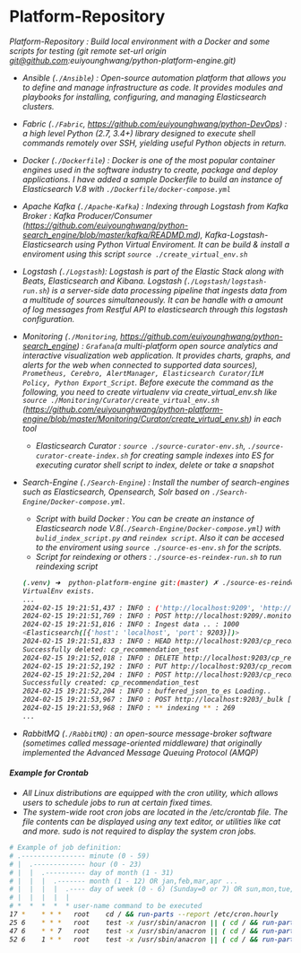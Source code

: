 # Platform-Repository
<i>Platform-Repository : Build local environment with a Docker and some scripts for testing (<i>git remote set-url origin git@github.com:euiyounghwang/python-platform-engine.git</i>)

- Ansible (`./Ansible`) : Open-source automation platform that allows you to define and manage infrastructure as code. It provides modules and playbooks for installing, configuring, and managing Elasticsearch clusters.
- Fabric (`./Fabric`, https://github.com/euiyounghwang/python-DevOps) : a high level Python (2.7, 3.4+) library designed to execute shell commands remotely over SSH, yielding useful Python objects in return. 
- Docker (`./Dockerfile`) : Docker is one of the most popular container engines used in the software industry to create, package and deploy applications. I have added a sample Dockerfile to build an instance of Elasticsearch V.8 with `./Dockerfile/docker-compose.yml`
- Apache Kafka (`./Apache-Kafka`) : Indexing through Logstash from Kafka Broker : Kafka Producer/Consumer (https://github.com/euiyounghwang/python-search_engine/blob/master/kafka/READMD.md), Kafka-Logstash-Elasticsearch using Python Virtual Enviroment. It can be build & install a enviroment using this script `source ./create_virtual_env.sh`
- Logstash (`./Logstash`): Logstash is part of the Elastic Stack along with Beats, Elasticsearch and Kibana. Logstash (`./Logstash/logstash-run.sh`) is a server-side data processing pipeline that ingests data from a multitude of sources simultaneously. It can be handle with a amount of log messages from Restful API to elasticsearch through this logstash configuration.
- Monitoring (`./Monitoring`, https://github.com/euiyounghwang/python-search_engine) : `Grafana`(a multi-platform open source analytics and interactive visualization web application. It provides charts, graphs, and alerts for the web when connected to supported data sources), `Prometheus, Cerebro, AlertManager, Elasticsearch Curator/ILM Policy, Python Export_Script`. Before execute the command as the following, you need to create virtualenv via create_virtual_env.sh like  `source ./Monitoring/Curator/create_virtual_env.sh` (https://github.com/euiyounghwang/python-platform-engine/blob/master/Monitoring/Curator/create_virtual_env.sh) in each tool
    - Elasticsearch Curator : `source ./source-curator-env.sh`, `./source-curator-create-index.sh` for creating sample indexes into ES for executing curator shell script to index, delete or take a snapshot

- Search-Engine (`./Search-Engine`) : Install the number of search-engines such as Elasticsearch, Opensearch, Solr based on `./Search-Engine/Docker-compose.yml`. 
    - Script with build Docker : You can be create an instance of Elasticsearch node V.8(`./Search-Engine/Docker-compose.yml`) with `bulid_index_script.py` and `reindex script`. Also it can be accesed to the enviroment using `source ./source-es-env.sh` for the scripts.
    - Script for reindexing or others : `./source-es-reindex-run.sh` to run reindexing script
    ```bash 
    (.venv) ➜  python-platform-engine git:(master) ✗ ./source-es-reindex-run.sh
    VirtualEnv exists.
    ...
    2024-02-15 19:21:51,437 : INFO : ('http://localhost:9209', 'http://localhost:9203', '.monitoring-es-7-2024.02.16', 'cp_recommendation_test')
    2024-02-15 19:21:51,769 : INFO : POST http://localhost:9209/.monitoring-es-7-2024.02.16/_search?scroll=1m&size=1000 [status:200 request:0.330s]
    2024-02-15 19:21:51,816 : INFO : Ingest data .. : 1000
    <Elasticsearch([{'host': 'localhost', 'port': 9203}])>
    2024-02-15 19:21:51,833 : INFO : HEAD http://localhost:9203/cp_recommendation_test [status:200 request:0.017s]
    Successfully deleted: cp_recommendation_test
    2024-02-15 19:21:52,018 : INFO : DELETE http://localhost:9203/cp_recommendation_test [status:200 request:0.183s]
    2024-02-15 19:21:52,192 : INFO : PUT http://localhost:9203/cp_recommendation_test [status:200 request:0.174s]
    2024-02-15 19:21:52,204 : INFO : POST http://localhost:9203/cp_recommendation_test/_refresh [status:200 request:0.011s]
    Successfully created: cp_recommendation_test
    2024-02-15 19:21:52,204 : INFO : buffered_json_to_es Loading..
    2024-02-15 19:21:53,967 : INFO : POST http://localhost:9203/_bulk [status:200 request:0.372s]
    2024-02-15 19:21:53,968 : INFO : ** indexing ** : 269
    ...
    ```
    
- RabbitMQ (`./RabbitMQ`) : an open-source message-broker software (sometimes called message-oriented middleware) that originally implemented the Advanced Message Queuing Protocol (AMQP)


#### Example for Crontab
- All Linux distributions are equipped with the cron utility, which allows users to schedule jobs to run at certain fixed times.
- The system-wide root cron jobs are located in the /etc/crontab file. The file contents can be displayed using any text editor, or utilities like cat and more. sudo is not required to display the system cron jobs.
```bash
# Example of job definition:
# .---------------- minute (0 - 59)
# |  .------------- hour (0 - 23)
# |  |  .---------- day of month (1 - 31)
# |  |  |  .------- month (1 - 12) OR jan,feb,mar,apr ...
# |  |  |  |  .---- day of week (0 - 6) (Sunday=0 or 7) OR sun,mon,tue,wed,thu,fri,sat
# |  |  |  |  |
# *  *  *  *  * user-name command to be executed
17 *	* * *	root    cd / && run-parts --report /etc/cron.hourly
25 6	* * *	root	test -x /usr/sbin/anacron || ( cd / && run-parts --report /etc/cron.daily )
47 6	* * 7	root	test -x /usr/sbin/anacron || ( cd / && run-parts --report /etc/cron.weekly )
52 6	1 * *	root	test -x /usr/sbin/anacron || ( cd / && run-parts --report /etc/cron.monthly )